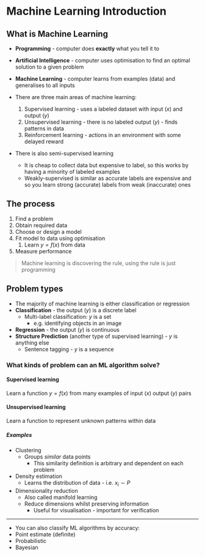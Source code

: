 # Machine Learning Introduction

## What is Machine Learning
- **Programming** - computer does **exactly** what you tell it to
- **Artificial Intelligence** - computer uses optimisation to find an optimal solution to a given problem
- **Machine Learning** - computer learns from examples (data) and generalises to all inputs

- There are three main areas of machine learning:
	1. Supervised learning - uses a labeled dataset with input ($x$) and output ($y$)
	2. Unsupervised learning - there is no labeled output ($y$) - finds patterns in data
	3. Reinforcement learning - actions in an environment with some delayed reward
- There is also semi-supervised learning
	- It is cheap to collect data but expensive to label, so this works by having a minority of labeled examples
	- Weakly-supervised is similar as accurate labels are expensive and so you learn strong (accurate) labels from weak (inaccurate) ones

## The process
1. Find a problem
2. Obtain required data
3. Choose or design a model
4. Fit model to data using optimisation
	1. Learn $y = f(x)$ from data
5. Measure performance

> Machine learning is discovering the rule, using the rule is just programming

## Problem types
- The majority of machine learning is either classification or regression
- **Classification** - the output ($y$) is a discrete label
	- Multi-label classification: $y$ is a set
		- e.g. identifying objects in an image
- **Regression** - the output ($y$) is continuous
- **Structure Prediction** (another type of supervised learning) - $y$ is anything else
	- Sentence tagging - $y$ is a sequence

### What kinds of problem can an ML algorithm solve?
#### Supervised learning
Learn a function $y=f(x)$ from many examples of input ($x$) output ($y$) pairs

#### Unsupervised learning
Learn a function to represent unknown patterns within data

##### Examples
- Clustering
	- Groups *similar* data points
		- This similarity definition is arbitrary and dependent on each problem
- Density estimation
	- Learns the distribution of data - i.e. $x_i \sim P$
- Dimensionality reduction
	- Also called manifold learning
	- Reduce dimensions whilst preserving information
		- Useful for visualisation - important for verification

---
- You can also classify ML algorithms by accuracy:
- Point estimate (definite)
- Probabilistic
- Bayesian



